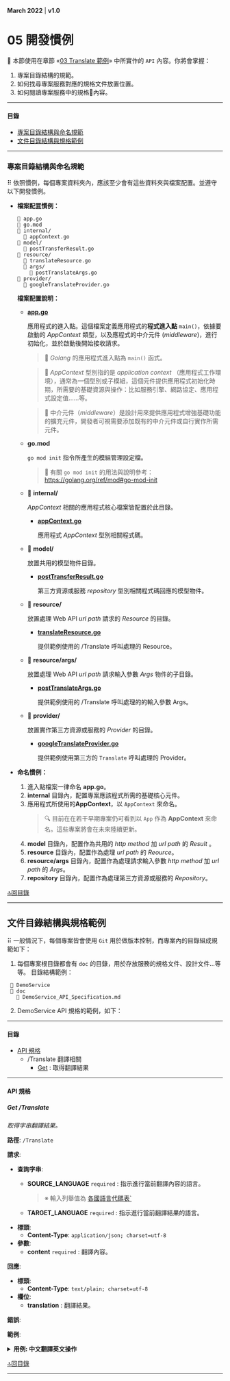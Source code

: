 <link href="tutorial.css" rel="stylesheet" />

**March 2022**  |  **v1.0**


05 開發慣例
================================
🎯 本節使用在章節 «[03 Translate 範例](03_TRANSLATE_DEMO.md)» 中所實作的 `API` 內容。你將會掌握：

  1. 專案目錄結構的規範。
  2. 如何找尋專案服務對應的規格文件放置位置。
  3. 如何閱讀專案服務中的規格內容。

----------------------------------------------------------------
#### 目錄
  - [專案目錄結構與命名規範](#專案目錄結構與命名規範)
  - [文件目錄結構與規格範例](#文件目錄結構與規格範例)
----------------------------------------------------------------

### 專案目錄結構與命名規範

⠿ 依照慣例，每個專案資料夾內，應該至少會有這些資料夾與檔案配置。並遵守以下開發慣例。

  - **檔案配罝慣例：**
    ```
    📄 app.go
    📄 go.mod
    📁 internal/
      📄 appContext.go
    📁 model/
      📄 postTransferResult.go
    📁 resource/
      📄 translateResource.go
      📁 args/
        📄 postTranslateArgs.go
    📁 provider/
      📄 googleTranslateProvider.go
    ```
    **檔案配置說明：**

    - [**app.go**](#file-appgo)

      應用程式的進入點。這個檔案定義應用程式的<span class="underline">**程式進入點**</span> `main()`，依據要啟動的 *AppContext* 類型，以及應程式的中介元件 (*middleware*)，進行初始化，並於啟動後開始接收請求。

      > 📌 *Golang* 的應用程式進入點為 `main()` 函式。

      > 📝 *AppContext* 型別指的是 *application context* （應用程式工作環境），通常為一個型別或子模組，這個元件提供應用程式初始化時期，所需要的基礎資源與操作：比如服務引擎、網路協定、應用程式設定值……等。

      > 📝 中介元件（*middleware*）是設計用來提供應用程式增強基礎功能的擴充元件，開發者可視需要添加既有的中介元件或自行實作所需元件。

    - **go.mod**

      `go mod init` 指令所產生的模組管理設定檔。

      > 🐾 有關 `go mod init` 的用法與說明參考：https://golang.org/ref/mod#go-mod-init

    - 📁 **internal/**

      *AppContext* 相關的應用程式核心檔案皆配置於此目錄。

      - [**appContext.go**](#internalappcontextgo)

        應用程式 *AppContext* 型別相關程式碼。

    - 📁 **model/**

      放置共用的模型物件目錄。

      - [**postTransferResult.go**](#)

        第三方資源或服務 *repository* 型別相關程式碼回應的模型物件。

    - 📁 **resource/**

      放置處理 Web API *url path* 請求的 *Resource* 的目錄。

      - [**translateResource.go**](#)

        提供範例使用的 /Translate 呼叫處理的 Resource。

    - 📁 **resource/args/**

      放置處理 Web API *url path* 請求輸入參數 *Args* 物件的子目錄。

      - [**postTranslateArgs.go**](#)

        提供範例使用的 /Translate 呼叫處理的的輸入參數 Args。

    - 📁 **provider/**

      放置實作第三方資源或服務的 *Provider* 的目錄。

      - [**googleTranslateProvider.go**](#)

        提供範例使用第三方的 `Translate` 呼叫處理的 Provider。

  - **命名慣例：**
    1. 進入點檔案一律命名 **app.go**。
    2. **internal** 目錄內，配置專案應該程式所需的基礎核心元件。
    3. 應用程式所使用的**AppContext**，以 `AppContext` 來命名。
        > 🔍 目前在在若干早期專案仍可看到以 `App` 作為 **AppContext** 來命名。這些專案將會在未來陸續更新。
    4. **model** 目錄內，配置作為共用的 *http method* 加 *url path* 的 *Result* 。
    5. **resource** 目錄內，配置作為處理 *url path* 的 *Reource*。
    6. **resource/args** 目錄內，配置作為處理請求輸入參數 *http method* 加 *url path* 的 *Args*。
    7. **repository** 目錄內，配置作為處理第三方資源或服務的 *Repository*。

[🔝回目錄](#%e7%9b%ae%e9%8c%84)


----------------


## 文件目錄結構與規格範例

⠿ 一般情況下，每個專案皆會使用 `Git` 用於做版本控制，而專案內的目錄組成規範如下：
    
1. 每個專案根目錄都會有 `doc` 的目錄，用於存放服務的規格文件、設計文件...等等。
目錄結構範例：
  ```
   📁 DemoService
   📁 doc
     📄 DemoService_API_Specification.md
  ```

2. DemoService API 規格的範例，如下：

-----------------------------------------------------------
#### 目錄
- [API 規格](#api-規格)
  - /Translate 翻譯相關
      - [Get](#get-translate) : 取得翻譯結果
-----------------------------------------------------------

#### API 規格

##### Get /Translate
_取得字串翻譯結果。_

  **路徑**: `/Translate`

  **請求**:
  - **查詢字串**:
    - **SOURCE_LANGUAGE** `required`  : 指示進行當前翻譯內容的語言。    
          
      > ※ 輸入列舉值為 [各國語言代碼表`]()

    - **TARGET_LANGUAGE** `required`  : 指示進行當前翻譯結果的語言。
  - **標頭**:
    - **Content-Type**: `application/json; charset=utf-8`
  - **參數**:
    - **content** `required` : 翻譯內容。

  **回應**:
  - **標頭**:
    - **Content-Type**: `text/plain; charset=utf-8`
  - **欄位**:
    - **translation** : 翻譯結果。

  **錯誤**:

  **範例**:

<details>
  <summary><b>用例: 中文翻譯英文操作 </b></summary>

  - **請求**
    ```json
    GET /Translate?SOURCE_LANGUAGE=zh-CN&TARGET_LANGUAGE=en  HTTP/1.1
    Host: <server>
    Content-Type: application/json; charset=utf-8

    {
      "content": "說明"
    }
    ```

  - **回應**
    ```json
    200 OK
    Content-Type: text/plain; charset=utf-8

    {
      "translation": "illustrate"
    }
    ```
</details>

[🔝回目錄](#目錄)


----------

